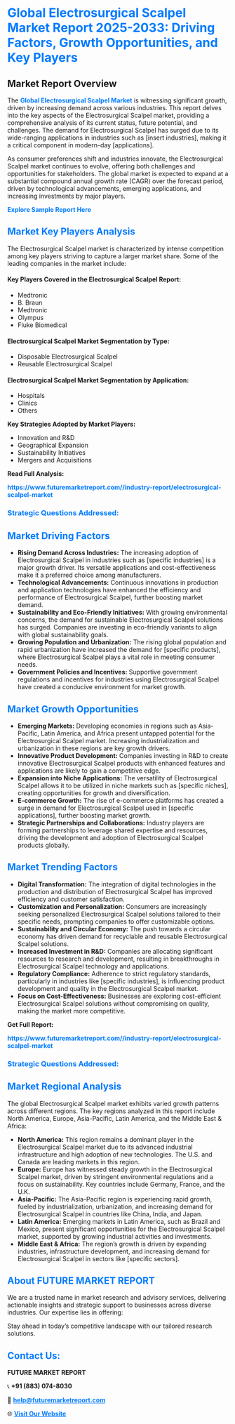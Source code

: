 <h1 style="color: #007BFF;">Global Electrosurgical Scalpel Market Report 2025-2033: Driving Factors, Growth Opportunities, and Key Players</h1>

<section id="overview">
<h2>Market Report Overview</h2>
<p>The <a href="https://www.futuremarketreport.com//industry-report/electrosurgical-scalpel-market" style="color: #007BFF; text-decoration: none;"><strong>Global Electrosurgical Scalpel Market</strong></a> is witnessing significant growth, driven by increasing demand across various industries. This report delves into the key aspects of the Electrosurgical Scalpel market, providing a comprehensive analysis of its current status, future potential, and challenges. The demand for Electrosurgical Scalpel has surged due to its wide-ranging applications in industries such as [insert industries], making it a critical component in modern-day [applications].</p>
<p>As consumer preferences shift and industries innovate, the Electrosurgical Scalpel market continues to evolve, offering both challenges and opportunities for stakeholders. The global market is expected to expand at a substantial compound annual growth rate (CAGR) over the forecast period, driven by technological advancements, emerging applications, and increasing investments by major players.</p>
</section>

<section id="overview">
<p><a href="https://www.futuremarketreport.com//request-sample/reportId=50630" style="color: #007BFF; text-decoration: none;"><strong>Explore Sample Report Here</strong></a></p>
</section>

<section id="key-players">
<h2 style="color: #007BFF;">Market Key Players Analysis</h2>
<p>The Electrosurgical Scalpel market is characterized by intense competition among key players striving to capture a larger market share. Some of the leading companies in the market include:</p>
<h4>Key Players Covered in the Electrosurgical Scalpel Report:</h4>
<ul><li>Medtronic</li><li>B. Braun</li><li>Medtronic</li><li>Olympus</li><li>Fluke Biomedical</li></ul>
<h4>Electrosurgical Scalpel Market Segmentation by Type:</h4>
<ul><li>Disposable Electrosurgical Scalpel</li><li>Reusable Electrosurgical Scalpel</li></ul>

<h4>Electrosurgical Scalpel Market Segmentation by Application:</h4>
<ul><li>Hospitals</li><li>Clinics</li><li>Others</li></ul>
<p><strong>Key Strategies Adopted by Market Players:</strong></p>
<ul>
<li>Innovation and R&D</li>
<li>Geographical Expansion</li>
<li>Sustainability Initiatives</li>
<li>Mergers and Acquisitions</li>
</ul>
</section>

<section>
<p><strong>Read Full Analysis: </strong></p><a href="https://www.futuremarketreport.com//industry-report/electrosurgical-scalpel-market" style="color: #007BFF; text-decoration: none;"><strong>https://www.futuremarketreport.com//industry-report/electrosurgical-scalpel-market</strong></a>
<h3 style="color: #007BFF;">Strategic Questions Addressed:</h3>
</section>

<section id="driving-factors">
<h2 style="color: #007BFF;">Market Driving Factors</h2>
<ul>
<li><strong>Rising Demand Across Industries:</strong> The increasing adoption of Electrosurgical Scalpel in industries such as [specific industries] is a major growth driver. Its versatile applications and cost-effectiveness make it a preferred choice among manufacturers.</li>
<li><strong>Technological Advancements:</strong> Continuous innovations in production and application technologies have enhanced the efficiency and performance of Electrosurgical Scalpel, further boosting market demand.</li>
<li><strong>Sustainability and Eco-Friendly Initiatives:</strong> With growing environmental concerns, the demand for sustainable Electrosurgical Scalpel solutions has surged. Companies are investing in eco-friendly variants to align with global sustainability goals.</li>
<li><strong>Growing Population and Urbanization:</strong> The rising global population and rapid urbanization have increased the demand for [specific products], where Electrosurgical Scalpel plays a vital role in meeting consumer needs.</li>
<li><strong>Government Policies and Incentives:</strong> Supportive government regulations and incentives for industries using Electrosurgical Scalpel have created a conducive environment for market growth.</li>
</ul>
</section>

<section id="growth-opportunities">
<h2 style="color: #007BFF;">Market Growth Opportunities</h2>
<ul>
<li><strong>Emerging Markets:</strong> Developing economies in regions such as Asia-Pacific, Latin America, and Africa present untapped potential for the Electrosurgical Scalpel market. Increasing industrialization and urbanization in these regions are key growth drivers.</li>
<li><strong>Innovative Product Development:</strong> Companies investing in R&D to create innovative Electrosurgical Scalpel products with enhanced features and applications are likely to gain a competitive edge.</li>
<li><strong>Expansion into Niche Applications:</strong> The versatility of Electrosurgical Scalpel allows it to be utilized in niche markets such as [specific niches], creating opportunities for growth and diversification.</li>
<li><strong>E-commerce Growth:</strong> The rise of e-commerce platforms has created a surge in demand for Electrosurgical Scalpel used in [specific applications], further boosting market growth.</li>
<li><strong>Strategic Partnerships and Collaborations:</strong> Industry players are forming partnerships to leverage shared expertise and resources, driving the development and adoption of Electrosurgical Scalpel products globally.</li>
</ul>
</section>

<section id="trending-factors">
<h2 style="color: #007BFF;">Market Trending Factors</h2>
<ul>
<li><strong>Digital Transformation:</strong> The integration of digital technologies in the production and distribution of Electrosurgical Scalpel has improved efficiency and customer satisfaction.</li>
<li><strong>Customization and Personalization:</strong> Consumers are increasingly seeking personalized Electrosurgical Scalpel solutions tailored to their specific needs, prompting companies to offer customizable options.</li>
<li><strong>Sustainability and Circular Economy:</strong> The push towards a circular economy has driven demand for recyclable and reusable Electrosurgical Scalpel solutions.</li>
<li><strong>Increased Investment in R&D:</strong> Companies are allocating significant resources to research and development, resulting in breakthroughs in Electrosurgical Scalpel technology and applications.</li>
<li><strong>Regulatory Compliance:</strong> Adherence to strict regulatory standards, particularly in industries like [specific industries], is influencing product development and quality in the Electrosurgical Scalpel market.</li>
<li><strong>Focus on Cost-Effectiveness:</strong> Businesses are exploring cost-efficient Electrosurgical Scalpel solutions without compromising on quality, making the market more competitive.</li>
</ul>
</section>

<section>
<p><strong>Get Full Report: </strong></p><a href="https://www.futuremarketreport.com//industry-report/electrosurgical-scalpel-market" style="color: #007BFF; text-decoration: none;"><strong>https://www.futuremarketreport.com//industry-report/electrosurgical-scalpel-market</strong></a>
<h3 style="color: #007BFF;">Strategic Questions Addressed:</h3>
</section>


<section id="regional-analysis">
<h2 style="color: #007BFF;">Market Regional Analysis</h2>
<p>The global Electrosurgical Scalpel market exhibits varied growth patterns across different regions. The key regions analyzed in this report include North America, Europe, Asia-Pacific, Latin America, and the Middle East & Africa:</p>
<ul>
<li><strong>North America:</strong> This region remains a dominant player in the Electrosurgical Scalpel market due to its advanced industrial infrastructure and high adoption of new technologies. The U.S. and Canada are leading markets in this region.</li>
<li><strong>Europe:</strong> Europe has witnessed steady growth in the Electrosurgical Scalpel market, driven by stringent environmental regulations and a focus on sustainability. Key countries include Germany, France, and the U.K.</li>
<li><strong>Asia-Pacific:</strong> The Asia-Pacific region is experiencing rapid growth, fueled by industrialization, urbanization, and increasing demand for Electrosurgical Scalpel in countries like China, India, and Japan.</li>
<li><strong>Latin America:</strong> Emerging markets in Latin America, such as Brazil and Mexico, present significant opportunities for the Electrosurgical Scalpel market, supported by growing industrial activities and investments.</li>
<li><strong>Middle East & Africa:</strong> The region’s growth is driven by expanding industries, infrastructure development, and increasing demand for Electrosurgical Scalpel in sectors like [specific sectors].</li>
</ul>
</section>

<footer>
<h2 style="color: #007BFF;">About FUTURE MARKET REPORT</h2>
<p>We are a trusted name in market research and advisory services, delivering actionable insights and strategic support to businesses across diverse industries. Our expertise lies in offering:</p>

<p>Stay ahead in today’s competitive landscape with our tailored research solutions.</p>

<h2 style="color: #007BFF;">Contact Us:</h2>
<p><strong>FUTURE MARKET REPORT</strong></p>
<p>📞 <strong>+91 (883) 074-8030</strong></p>
<p>📧 <strong><a href="mailto:help@futuremarketreport.com" style="color: #007BFF;">help@futuremarketreport.com</a></strong></p>
<p>🌐 <strong><a href="https://www.futuremarketreport.com/" style="color: #007BFF;">Visit Our Website</a></strong></p>
</footer>